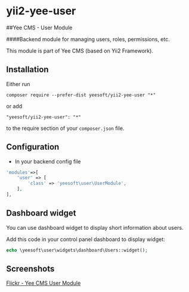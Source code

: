 # yii2-yee-user

##Yee CMS - User Module

####Backend module for managing users, roles, permissions, etc. 

This module is part of Yee CMS (based on Yii2 Framework).

Installation
------------

Either run

```
composer require --prefer-dist yeesoft/yii2-yee-user "*"
```

or add

```
"yeesoft/yii2-yee-user": "*"
```

to the require section of your `composer.json` file.

Configuration
------
- In your backend config file

```php
'modules'=>[
    'user' => [
        'class' => 'yeesoft\user\UserModule',
    ],
],
```

Dashboard widget
-------  

You can use dashboard widget to display short information about users.

Add this code in your control panel dashboard to display widget:
```php
echo \yeesoft\user\widgets\dashboard\Users::widget();
```

Screenshots
-------  

[Flickr - Yee CMS User Module](https://www.flickr.com/photos/134050409@N07/sets/72157656671517306)
